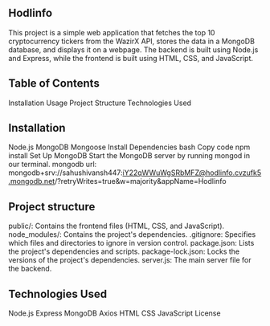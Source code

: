 ## Hodlinfo
This project is a simple web application that fetches the top 10 cryptocurrency tickers from the WazirX API, stores the data in a MongoDB database, and displays it on a webpage. The backend is built using Node.js and Express, while the frontend is built using HTML, CSS, and JavaScript.

## Table of Contents
Installation
Usage
Project Structure
Technologies Used

## Installation
Node.js
MongoDB
Mongoose
Install Dependencies
bash
Copy code
npm install
Set Up MongoDB
Start the MongoDB server by running mongod in our terminal.
mongodb url: mongodb+srv://sahushivansh447:iY22qWWuWgSRbMFZ@hodlinfo.cvzufk5.mongodb.net/?retryWrites=true&w=majority&appName=Hodlinfo
 

## Project structure
public/: Contains the frontend files (HTML, CSS, and JavaScript).
node_modules/: Contains the project's dependencies.
.gitignore: Specifies which files and directories to ignore in version control.
package.json: Lists the project's dependencies and scripts.
package-lock.json: Locks the versions of the project's dependencies.
server.js: The main server file for the backend.

## Technologies Used
Node.js
Express
MongoDB
Axios
HTML
CSS
JavaScript
License
